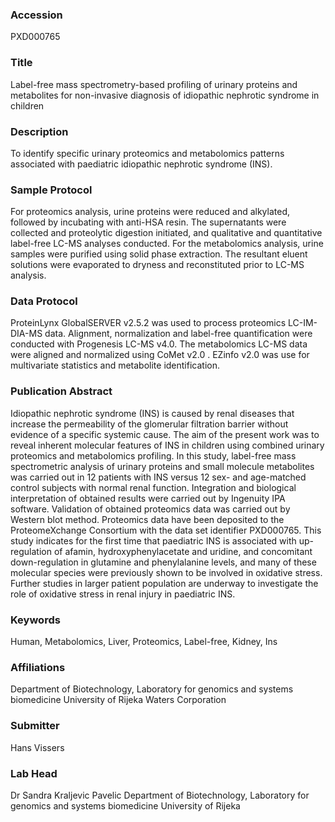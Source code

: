 ### Accession
PXD000765

### Title
Label-free mass spectrometry-based profiling of urinary proteins and metabolites for non-invasive diagnosis of idiopathic nephrotic syndrome in children

### Description
To identify specific urinary proteomics and metabolomics patterns associated with paediatric idiopathic nephrotic syndrome (INS).

### Sample Protocol
For proteomics analysis, urine proteins were reduced and alkylated, followed by incubating with anti-HSA resin. The supernatants were collected and proteolytic digestion initiated, and qualitative and quantitative label-free LC-MS analyses conducted. For the metabolomics analysis, urine samples were purified using solid phase extraction. The resultant eluent solutions were evaporated to dryness and reconstituted prior to LC-MS analysis.

### Data Protocol
ProteinLynx GlobalSERVER v2.5.2 was used to process proteomics LC-IM-DIA-MS data. Alignment, normalization and label-free quantification were conducted with Progenesis LC-MS v4.0. The metabolomics LC-MS data were aligned and normalized using CoMet v2.0 . EZinfo v2.0 was use for multivariate statistics and metabolite identification.

### Publication Abstract
Idiopathic nephrotic syndrome (INS) is caused by renal diseases that increase the permeability of the glomerular filtration barrier without evidence of a specific systemic cause. The aim of the present work was to reveal inherent molecular features of INS in children using combined urinary proteomics and metabolomics profiling. In this study, label-free mass spectrometric analysis of urinary proteins and small molecule metabolites was carried out in 12 patients with INS versus 12 sex- and age-matched control subjects with normal renal function. Integration and biological interpretation of obtained results were carried out by Ingenuity IPA software. Validation of obtained proteomics data was carried out by Western blot method. Proteomics data have been deposited to the ProteomeXchange Consortium with the data set identifier PXD000765. This study indicates for the first time that paediatric INS is associated with up-regulation of afamin, hydroxyphenylacetate and uridine, and concomitant down-regulation in glutamine and phenylalanine levels, and many of these molecular species were previously shown to be involved in oxidative stress. Further studies in larger patient population are underway to investigate the role of oxidative stress in renal injury in paediatric INS.

### Keywords
Human, Metabolomics, Liver, Proteomics, Label-free, Kidney, Ins

### Affiliations
Department of Biotechnology,  Laboratory for genomics and systems biomedicine University of Rijeka
Waters Corporation

### Submitter
Hans Vissers

### Lab Head
Dr Sandra Kraljevic Pavelic
Department of Biotechnology,  Laboratory for genomics and systems biomedicine University of Rijeka


